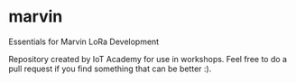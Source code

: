 # marvin
Essentials for Marvin LoRa Development

Repository created by IoT Academy for use in workshops. Feel free to do a pull request if you find something that can be better :).
